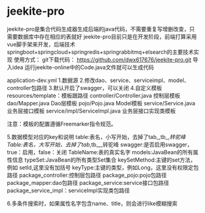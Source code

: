 # jeekite-pro
jeekite-pro是集合代码生成器生成后端的java代码，不需要重复写增删改查，只需要数据库中存在相应的表就好
jeekite-pro目前只是在开发阶段，前端打算采用vue脚手架来开发，后端技术springboot+springcloud+springredis+springrabbitmq+elsearch的主要技术实现
使用方式：
git下载代码： https://github.com/dwx617676/jeekite-pro.git
导入idea  运行jeekite-online中的Code.java文件就可以生成代码


application-dev.yml
1.数据源
2.修改dao、service、serviceimpl、model、controller包路径
3.默认开启了swagger，可以关闭
4.自定义模板
    resources/template：模板跟路径
    controller/Controller.java      控制层模板
    dao/Mapper.java                 Dao层模板
    pojo/Pojo.java                  Model模板
    service/Service.java            业务层接口模板
    service/impl/ServiceImpl.java   业务层接口实现类模板

  注意：模板的配置遵循Freemarker指令规范。

5.数据模型对应的key和说明
    table:表名，小写开始，去掉了tab_,tb_,_转驼峰
    Table:表名，大写开始，去掉了tab_,tb_,_转驼峰
    swagger:是否启用swagger，true：启用，false：关闭
    TableName:表的真实名字
    models:JavaBean的所有属性信息
    typeSet:JavaBean的所有类型Set集合
    keySetMethod:主键的set方法，例如 setId,这里没有加括号
    keyType:主键的类型，例如Long，这里没有权限定包路径
    package_controller:控制层包路径
    package_pojo:pojo包路径
    package_mapper:dao包路径
    package_service:service接口包路径
    package_service_impl：serviceImpl实现类包路径

6.多条件搜索时，如果属性名字包含name、title，则会进行like模糊搜索

